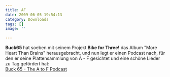 ```yaml
---
title: AF
date: 2009-06-05 19:54:13
category: Downloads
tags: []
image: ''

---
```


**Buck65** hat soeben mit seinem Projekt **Bike for Three!** das Album "More Heart Than Brains" herausgebracht, und nun legt er einen Podcast nach, für den er seine Plattensammlung von A - F gesichtet und eine schöne Lieder zu Tag gefördert hat:  
[Buck 65 - The A to F Podcast](http://www.xlr8r.com/podcast/2009/06/buck-65-f-podcast)
